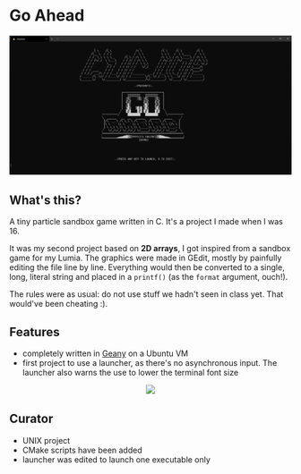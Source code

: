 # Go Ahead

<p align="center">
  <img src="assets/screenshot.png">
</p>

## What's this?

A tiny particle sandbox game written in C. It's a project I made when I was 16.

It was my second project based on **2D arrays**, I got inspired from a sandbox game for my Lumia. The graphics were made in GEdit, mostly by painfully editing the file line by line. Everything would then be converted to a single, long, literal string and placed in a `printf()` (as the `format` argument, ouch!).

The rules were as usual: do not use stuff we hadn't seen in class yet. That would've been cheating :).

## Features

* completely written in [Geany](https://www.geany.org/) on a Ubuntu VM
* first project to use a launcher, as there's no asynchronous input. The launcher also warns the use to lower the terminal font size

<p align="center">
  <img src="assets/gameplay.gif">
</p>

## Curator

* UNIX project
* CMake scripts have been added
* launcher was edited to launch one executable only

